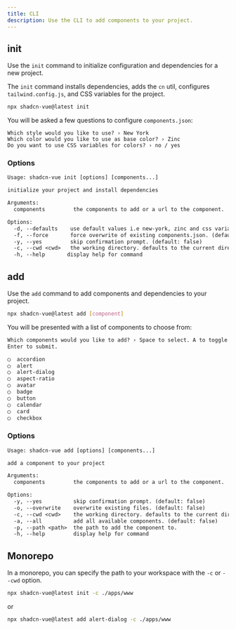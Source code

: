 ```yaml
---
title: CLI
description: Use the CLI to add components to your project.
---
```


## init

Use the `init` command to initialize configuration and dependencies for a new project.

The `init` command installs dependencies, adds the `cn` util, configures `tailwind.config.js`, and CSS variables for the project.

```bash
npx shadcn-vue@latest init
```

You will be asked a few questions to configure `components.json`:

```:line-numbers
Which style would you like to use? › New York
Which color would you like to use as base color? › Zinc
Do you want to use CSS variables for colors? › no / yes
```

### Options

```txt
Usage: shadcn-vue init [options] [components...]

initialize your project and install dependencies

Arguments:
  components         the components to add or a url to the component.

Options:
  -d, --defaults    use default values i.e new-york, zinc and css variables. (default: false)
  -f, --force       force overwrite of existing components.json. (default: false)
  -y, --yes         skip confirmation prompt. (default: false)
  -c, --cwd <cwd>   the working directory. defaults to the current directory.
  -h, --help       display help for command
```

## add

Use the `add` command to add components and dependencies to your project.

```bash
npx shadcn-vue@latest add [component]
```

You will be presented with a list of components to choose from:

```txt
Which components would you like to add? › Space to select. A to toggle all.
Enter to submit.

◯  accordion
◯  alert
◯  alert-dialog
◯  aspect-ratio
◯  avatar
◯  badge
◯  button
◯  calendar
◯  card
◯  checkbox
```

### Options

```txt
Usage: shadcn-vue add [options] [components...]

add a component to your project

Arguments:
  components         the components to add or a url to the component.

Options:
  -y, --yes          skip confirmation prompt. (default: false)
  -o, --overwrite    overwrite existing files. (default: false)
  -c, --cwd <cwd>    the working directory. defaults to the current directory.
  -a, --all          add all available components. (default: false)
  -p, --path <path>  the path to add the component to.
  -h, --help         display help for command
```

## Monorepo

In a monorepo, you can specify the path to your workspace with the `-c` or `--cwd` option.

```bash
npx shadcn-vue@latest init -c ./apps/www
```

or

```bash
npx shadcn-vue@latest add alert-dialog -c ./apps/www
```
